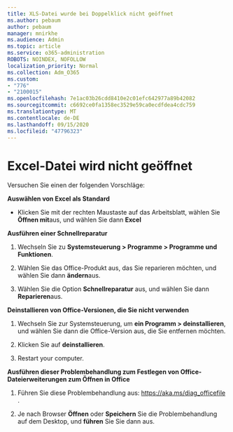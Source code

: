 ```yaml
---
title: XLS-Datei wurde bei Doppelklick nicht geöffnet
ms.author: pebaum
author: pebaum
manager: mnirkhe
ms.audience: Admin
ms.topic: article
ms.service: o365-administration
ROBOTS: NOINDEX, NOFOLLOW
localization_priority: Normal
ms.collection: Adm_O365
ms.custom:
- "776"
- "2100015"
ms.openlocfilehash: 7e1ac03b26cdd8410e2c01efc642977a89b42082
ms.sourcegitcommit: c6692ce0fa1358ec3529e59ca0ecdfdea4cdc759
ms.translationtype: MT
ms.contentlocale: de-DE
ms.lasthandoff: 09/15/2020
ms.locfileid: "47796323"
---
```

# <a name="excel-file-doesnt-open"></a>Excel-Datei wird nicht geöffnet

Versuchen Sie einen der folgenden Vorschläge:

**Auswählen von Excel als Standard**

* Klicken Sie mit der rechten Maustaste auf das Arbeitsblatt, wählen Sie **Öffnen mit**aus, und wählen Sie dann **Excel**

**Ausführen einer Schnellreparatur**

1. Wechseln Sie zu **Systemsteuerung > Programme > Programme und Funktionen**.

2. Wählen Sie das Office-Produkt aus, das Sie reparieren möchten, und wählen Sie dann **ändern**aus.

3. Wählen Sie die Option **Schnellreparatur** aus, und wählen Sie dann **Reparieren**aus.

**Deinstallieren von Office-Versionen, die Sie nicht verwenden**

1. Wechseln Sie zur Systemsteuerung, um **ein Programm > deinstallieren**, und wählen Sie dann die Office-Version aus, die Sie entfernen möchten.

2. Klicken Sie auf **deinstallieren**.

3. Restart your computer.

**Ausführen dieser Problembehandlung zum Festlegen von Office-Dateierweiterungen zum Öffnen in Office**

1. Führen Sie diese Problembehandlung aus: https://aka.ms/diag_officefile .

2. Je nach Browser **Öffnen** oder **Speichern** Sie die Problembehandlung auf dem Desktop, und **führen** Sie Sie dann aus.
